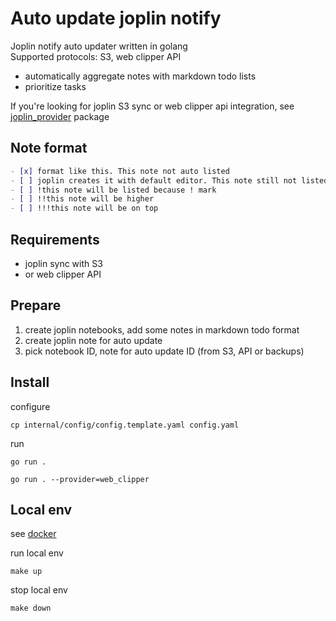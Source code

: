 # Auto update joplin notify

Joplin notify auto updater written in golang  
Supported protocols: S3, web clipper API

- automatically aggregate notes with markdown todo lists
- prioritize tasks

If you're looking for joplin S3 sync or web clipper api integration, see [joplin_provider](/joplin_provider) package

## Note format

```markdown
- [x] format like this. This note not auto listed
- [ ] joplin creates it with default editor. This note still not listed
- [ ] !this note will be listed because ! mark
- [ ] !!this note will be higher
- [ ] !!!this note will be on top
```

## Requirements

- joplin sync with S3
- or web clipper API

## Prepare

1) create joplin notebooks, add some notes in markdown todo format
2) create joplin note for auto update
3) pick notebook ID, note for auto update ID (from S3, API or backups)

## Install

configure

```shell
cp internal/config/config.template.yaml config.yaml
```

run

``` shell
go run .
```

``` shell
go run . --provider=web_clipper
```

## Local env

see [docker](/docker)

run local env

```shell
make up
```

stop local env

```shell
make down
```
